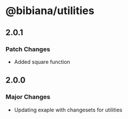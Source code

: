 # @bibiana/utilities

## 2.0.1

### Patch Changes

- Added square function

## 2.0.0

### Major Changes

- Updating exaple with changesets for utilities
